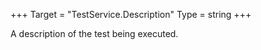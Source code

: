 +++
Target = "TestService.Description"
Type = string
+++

A description of the test being executed.